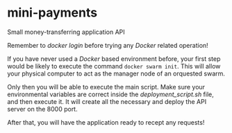 # mini-payments
Small money-transferring application API

Remember to _docker login_ before trying any *Docker* related operation!

If you have never used a *Docker* based environment before, your first step would be likely to execute the command `docker swarm init`. This will allow your physical computer to act as the manager node of an orquested swarm.

Only then you will be able to execute the main script. Make sure your environmental variables are correct inside the _deployment_script.sh_ file, and then execute it. It will create all the necessary and deploy the API server on the 8000 port.

After that, you will have the application ready to recept any requests!
